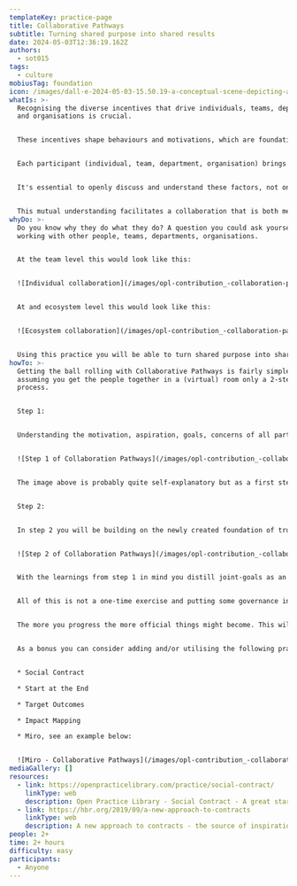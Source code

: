 ```yaml
---
templateKey: practice-page
title: Collaborative Pathways
subtitle: Turning shared purpose into shared results
date: 2024-05-03T12:36:19.162Z
authors:
  - sot015
tags:
  - culture
mobiusTag: foundation
icon: /images/dall-e-2024-05-03-15.50.19-a-conceptual-scene-depicting-a-collaborative-workspace-designed-abstractly.-the-setting-includes-a-large-oval-table-surrounded-by-abstract-humanoid-f.webp
whatIs: >-
  Recognising the diverse incentives that drive individuals, teams, departments,
  and organisations is crucial. 


  These incentives shape behaviours and motivations, which are foundational for forming enduring partnerships. 


  Each participant (individual, team, department, organisation) brings their unique motivations, aspirations (dreams), specific goals, and concerns. 


  It's essential to openly discuss and understand these factors, not only in relation to each other but also concerning shared objectives or common "customers". 


  This mutual understanding facilitates a collaboration that is both meaningful and effective, aligning disparate goals towards a unified vision built on trust and transparency.
whyDo: >-
  D﻿o you know why they do what they do? A question you could ask yourself when
  working with other people, teams, departments, organisations.


  A﻿t the team level this would look like this:


  ![Individual collaboration](/images/opl-contribution_-collaboration-pathways-slide-1.png "Individual collaboration")


  At and ecosystem level this would look like this:


  ![Ecosystem collaboration](/images/opl-contribution_-collaboration-pathways-slide-2.png "Ecosystem collaboration")


  U﻿sing this practice you will be able to turn shared purpose into shared results!
howTo: >-
  Getting the ball rolling with Collaborative Pathways is fairly simple and
  assuming you get the people together in a (virtual) room only a 2-step
  process.


  S﻿tep 1:


  Understanding the motivation, aspiration, goals, concerns of all parties enables you to form relationships based on trust and transparency


  ![Step 1 of Collaboration Pathways](/images/opl-contribution_-collaboration-pathways-slide-3.png "Step 1 of Collaboration Pathways")


  T﻿he image above is probably quite self-explanatory but as a first step it's important to allow individual people, teams, departments or organisations to come up with their version of motivation, aspiration, goals and concerns. Take a few minutes separately to come up with this and discuss each element sharing responses with the other parties.


  S﻿tep 2:


  I﻿n step 2 you will be building on the newly created foundation of trust and insight to create consensus at the "team-level" (the collaboration of all parties) in the areas of (joint) vision, desired outcomes and measurable outcomes. 


  ![Step 2 of Collaboration Pathways](/images/opl-contribution_-collaboration-pathways-slide-4.png "Step 2 of Collaboration Pathways")


  With the learnings from step 1 in mind you distill joint-goals as an input for step 2. Take a step back and draw up your joint-vision before going deeper again into the desired outcomes and measurable objectives. You will most likely not be able to map all goals to joint-goals. This is of course absolutely fine and contributes to the shared understanding.


  All of this is not a one-time exercise and putting some governance in place is important. Make sure to discuss regular revisits to go through what was discussed; schedule meetings, tracking of progress for new insights, etc.


  T﻿he more you progress the more official things might become. This will lead to a point you might even want to discuss some terms & conditions. Remember that this should not be a negotiation but instead a problem-solving exercise having the outcome of the ecosystem in mind.


  A﻿s a bonus you can consider adding and/or utilising the following practices and facilitation tools


  * S﻿ocial Contract

  * S﻿tart at the End

  * T﻿arget Outcomes

  * I﻿mpact Mapping

  * M﻿iro, see an example below:


  ![Miro - Collaborative Pathways](/images/opl-contribution_-collaboration-pathways-slide-5.png "Miro - Collaborative Pathways")
mediaGallery: []
resources:
  - link: https://openpracticelibrary.com/practice/social-contract/
    linkType: web
    description: Open Practice Library - Social Contract - A great starting point!
  - link: https://hbr.org/2019/09/a-new-approach-to-contracts
    linkType: web
    description: A new approach to contracts - the source of inspiration for this practice
people: 2+
time: 2+ hours
difficulty: easy
participants:
  - Anyone
---
```

